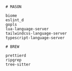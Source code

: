      # MASON

     biome
     eslint_d
     gopls
     lua-language-server
     tailwindcss-language-server
     typescript-language-server

     # BREW

     prettierd
     ripgrep
     tree-sitter
